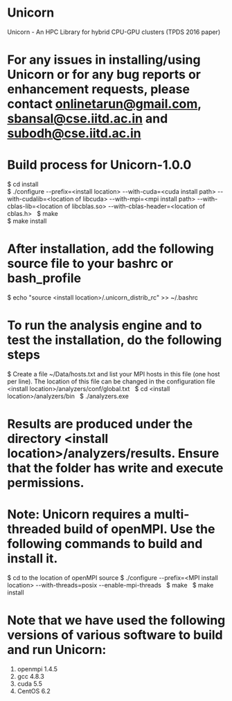# Unicorn
Unicorn - An HPC Library for hybrid CPU-GPU clusters (TPDS 2016 paper)
# For any issues in installing/using Unicorn or for any bug reports or enhancement requests, please contact onlinetarun@gmail.com, sbansal@cse.iitd.ac.in and subodh@cse.iitd.ac.in

# Build process for Unicorn-1.0.0
$ cd install  
$ ./configure --prefix=\<install location\> --with-cuda=\<cuda install path\> --with-cudalib=\<location of libcuda\> --with-mpi=\<mpi install path\> --with-cblas-lib=\<location of libcblas.so\> --with-cblas-header=\<location of cblas.h\>  
$ make  
$ make install  


# After installation, add the following source file to your bashrc or bash_profile
$ echo "source \<install location\>/.unicorn_distrib_rc" >> ~/.bashrc  


# To run the analysis engine and to test the installation, do the following steps
$ Create a file ~/Data/hosts.txt and list your MPI hosts in this file (one host per line). The location of this file can be changed in the configuration file \<install location\>/analyzers/conf/global.txt  
$ cd \<install location\>/analyzers/bin  
$ ./analyzers.exe  

# Results are produced under the directory \<install location\>/analyzers/results. Ensure that the folder has write and execute permissions.


# Note: Unicorn requires a multi-threaded build of openMPI. Use the following commands to build and install it.
$ cd to the location of openMPI source
$ ./configure --prefix=\<MPI install location\> --with-threads=posix --enable-mpi-threads  
$ make  
$ make install  

# Note that we have used the following versions of various software to build and run Unicorn:
1. openmpi 1.4.5
2. gcc 4.8.3
3. cuda 5.5
4. CentOS 6.2

